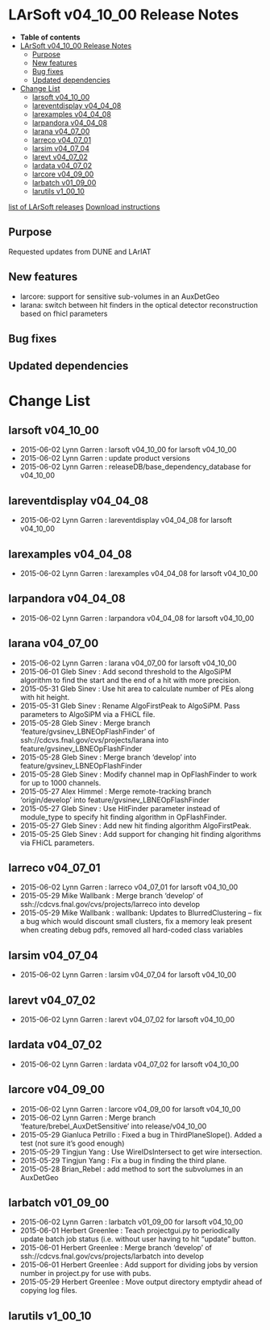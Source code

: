 LArSoft v04\_10\_00 Release Notes
======================================================================

-   **Table of contents**
-   [LArSoft v04\_10\_00 Release Notes](#LArSoft-v04_10_00-Release-Notes)
    -   [Purpose](#Purpose)
    -   [New features](#New-features)
    -   [Bug fixes](#Bug-fixes)
    -   [Updated dependencies](#Updated-dependencies)
-   [Change List](#Change-List)
    -   [larsoft v04\_10\_00](#larsoft-v04_10_00)
    -   [lareventdisplay v04\_04\_08](#lareventdisplay-v04_04_08)
    -   [larexamples v04\_04\_08](#larexamples-v04_04_08)
    -   [larpandora v04\_04\_08](#larpandora-v04_04_08)
    -   [larana v04\_07\_00](#larana-v04_07_00)
    -   [larreco v04\_07\_01](#larreco-v04_07_01)
    -   [larsim v04\_07\_04](#larsim-v04_07_04)
    -   [larevt v04\_07\_02](#larevt-v04_07_02)
    -   [lardata v04\_07\_02](#lardata-v04_07_02)
    -   [larcore v04\_09\_00](#larcore-v04_09_00)
    -   [larbatch v01\_09\_00](#larbatch-v01_09_00)
    -   [larutils v1\_00\_10](#larutils-v1_00_10)

[list of LArSoft releases](LArSoft_release_list)
[Download instructions](http://scisoft.fnal.gov/scisoft/bundles/larsoft/v04_10_00/larsoft-v04_10_00.html)

Purpose
--------------------

Requested updates from DUNE and LArIAT

New features
------------------------------

-   larcore: support for sensitive sub-volumes in an AuxDetGeo
-   larana: switch between hit finders in the optical detector reconstruction based on fhicl parameters

Bug fixes
------------------------

Updated dependencies
----------------------------------------------

Change List
============================

larsoft v04\_10\_00
------------------------------------------

-   2015-06-02 Lynn Garren : larsoft v04\_10\_00 for larsoft v04\_10\_00
-   2015-06-02 Lynn Garren : update product versions
-   2015-06-02 Lynn Garren : releaseDB/base\_dependency\_database for v04\_10\_00

lareventdisplay v04\_04\_08
----------------------------------------------------------

-   2015-06-02 Lynn Garren : lareventdisplay v04\_04\_08 for larsoft v04\_10\_00

larexamples v04\_04\_08
--------------------------------------------------

-   2015-06-02 Lynn Garren : larexamples v04\_04\_08 for larsoft v04\_10\_00

larpandora v04\_04\_08
------------------------------------------------

-   2015-06-02 Lynn Garren : larpandora v04\_04\_08 for larsoft v04\_10\_00

larana v04\_07\_00
----------------------------------------

-   2015-06-02 Lynn Garren : larana v04\_07\_00 for larsoft v04\_10\_00
-   2015-06-01 Gleb Sinev : Add second threshold to the AlgoSiPM algorithm to find the start and the end of a hit with more precision.
-   2015-05-31 Gleb Sinev : Use hit area to calculate number of PEs along with hit height.
-   2015-05-31 Gleb Sinev : Rename AlgoFirstPeak to AlgoSiPM. Pass parameters to AlgoSiPM via a FHiCL file.
-   2015-05-28 Gleb Sinev : Merge branch ‘feature/gvsinev\_LBNEOpFlashFinder’ of ssh://cdcvs.fnal.gov/cvs/projects/larana into feature/gvsinev\_LBNEOpFlashFinder
-   2015-05-28 Gleb Sinev : Merge branch ‘develop’ into feature/gvsinev\_LBNEOpFlashFinder
-   2015-05-28 Gleb Sinev : Modify channel map in OpFlashFinder to work for up to 1000 channels.
-   2015-05-27 Alex Himmel : Merge remote-tracking branch ‘origin/develop’ into feature/gvsinev\_LBNEOpFlashFinder
-   2015-05-27 Gleb Sinev : Use HitFinder parameter instead of module\_type to specify hit finding algorithm in OpFlashFinder.
-   2015-05-27 Gleb Sinev : Add new hit finding algorithm AlgoFirstPeak.
-   2015-05-25 Gleb Sinev : Add support for changing hit finding algorithms via FHiCL parameters.

larreco v04\_07\_01
------------------------------------------

-   2015-06-02 Lynn Garren : larreco v04\_07\_01 for larsoft v04\_10\_00
-   2015-05-29 Mike Wallbank : Merge branch ‘develop’ of ssh://cdcvs.fnal.gov/cvs/projects/larreco into develop
-   2015-05-29 Mike Wallbank : wallbank: Updates to BlurredClustering – fix a bug which would discount small clusters, fix a memory leak present when creating debug pdfs, removed all hard-coded class variables

larsim v04\_07\_04
----------------------------------------

-   2015-06-02 Lynn Garren : larsim v04\_07\_04 for larsoft v04\_10\_00

larevt v04\_07\_02
----------------------------------------

-   2015-06-02 Lynn Garren : larevt v04\_07\_02 for larsoft v04\_10\_00

lardata v04\_07\_02
------------------------------------------

-   2015-06-02 Lynn Garren : lardata v04\_07\_02 for larsoft v04\_10\_00

larcore v04\_09\_00
------------------------------------------

-   2015-06-02 Lynn Garren : larcore v04\_09\_00 for larsoft v04\_10\_00
-   2015-06-02 Lynn Garren : Merge branch ‘feature/brebel\_AuxDetSensitive’ into release/v04\_10\_00
-   2015-05-29 Gianluca Petrillo : Fixed a bug in ThirdPlaneSlope(). Added a test (not sure it’s good enough)
-   2015-05-29 Tingjun Yang : Use WireIDsIntersect to get wire intersection.
-   2015-05-29 Tingjun Yang : Fix a bug in finding the third plane.
-   2015-05-28 Brian\_Rebel : add method to sort the subvolumes in an AuxDetGeo

larbatch v01\_09\_00
--------------------------------------------

-   2015-06-02 Lynn Garren : larbatch v01\_09\_00 for larsoft v04\_10\_00
-   2015-06-01 Herbert Greenlee : Teach projectgui.py to periodically update batch job status (i.e. without user having to hit “update” button.
-   2015-06-01 Herbert Greenlee : Merge branch ‘develop’ of ssh://cdcvs.fnal.gov/cvs/projects/larbatch into develop
-   2015-06-01 Herbert Greenlee : Add support for dividing jobs by version number in project.py for use with pubs.
-   2015-05-29 Herbert Greenlee : Move output directory emptydir ahead of copying log files.

larutils v1\_00\_10
------------------------------------------

